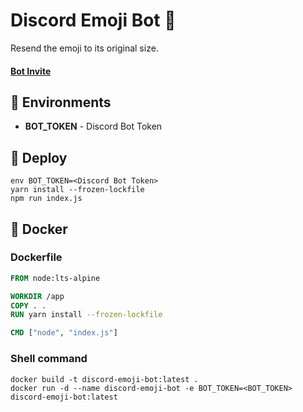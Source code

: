 # Discord Emoji Bot 🙂
Resend the emoji to its original size.
#### [Bot Invite](https://discord.com/oauth2/authorize?client_id=803818878178033708&scope=bot&permissions=11264)

## 🔧 Environments
* **BOT_TOKEN** - Discord Bot Token

## 🚀 Deploy
```shell
env BOT_TOKEN=<Discord Bot Token>
yarn install --frozen-lockfile
npm run index.js
```

## 🐋 Docker
### Dockerfile
```Dockerfile
FROM node:lts-alpine

WORKDIR /app
COPY . .
RUN yarn install --frozen-lockfile

CMD ["node", "index.js"]
```

### Shell command
```shell
docker build -t discord-emoji-bot:latest .
docker run -d --name discord-emoji-bot -e BOT_TOKEN=<BOT_TOKEN> discord-emoji-bot:latest
```
